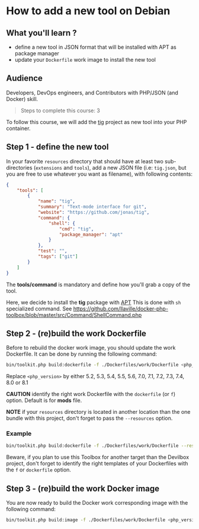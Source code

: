 <!-- markdownlint-disable MD013 -->
# How to add a new tool on Debian

## What you'll learn ?

- define a new tool in JSON format that will be installed with APT as package manager
- update your `Dockerfile` work image to install the new tool

## Audience

Developers, DevOps engineers, and Contributors with PHP/JSON (and Docker) skill.

> Steps to complete this course: 3

To follow this course, we will add the [tig](https://github.com/jonas/tig) project as new tool into your PHP container.

## Step 1 - define the new tool

In your favorite `resources` directory that should have at least two sub-directories (`extensions` and `tools`),
add a new JSON file (i.e: `tig.json`, but you are free to use whatever you want as filename), with following contents:

```json
{
    "tools": [
        {
            "name": "tig",
            "summary": "Text-mode interface for git",
            "website": "https://github.com/jonas/tig",
            "command": {
                "shell": {
                    "cmd": "tig",
                    "package_manager": "apt"
                }
            },
            "test": "",
            "tags": ["git"]
        }
    ]
}
```

The **tools/command** is mandatory and define how you'll grab a copy of the tool.

Here, we decide to install the **tig** package with [APT](https://en.wikipedia.org/wiki/APT_(software))
This is done with `sh` specialized command.
See <https://github.com/llaville/docker-php-toolbox/blob/master/src/Command/ShellCommand.php>

## Step 2 - (re)build the work Dockerfile

Before to rebuild the docker work image, you should update the work Dockerfile.
It can be done by running the following command:

```bash
bin/toolkit.php build:dockerfile -f ./Dockerfiles/work/Dockerfile <php_version>
```

Replace `<php_version>` by either 5.2, 5.3, 5.4, 5.5, 5.6, 7.0, 7.1, 7.2, 7.3, 7.4, 8.0 or 8.1

**CAUTION** identify the right work Dockerfile with the `dockerfile` (or `f`) option. Default is for **mods** file.

**NOTE** if your `resources` directory is located in another location than the one bundle with this project,
don't forget to pass the `--resources` option.

### Example

```bash
bin/toolkit.php build:dockerfile -f ./Dockerfiles/work/Dockerfile --resources /home/me/my-project/Dockerfiles/work/Dockerfile 7.4
```

Beware, if you plan to use this Toolbox for another target than the Devilbox project, don't forget to identify the right templates
of your Dockerfiles with the `f` or `dockerfile` option.

## Step 3 - (re)build the work Docker image

You are now ready to build the Docker work corresponding image with the following command:

```bash
bin/toolkit.php build:image -f ./Dockerfiles/work/Dockerfile <php_version>
```
